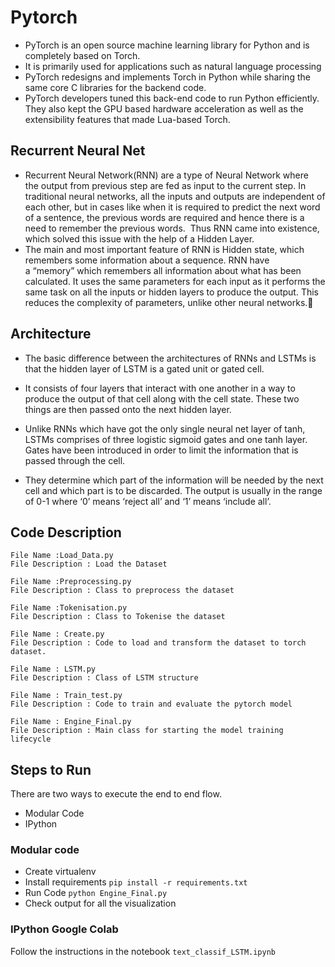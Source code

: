 # Pytorch

- PyTorch is an open source machine learning library for Python and is completely based on Torch. 
- It is primarily used for applications such as natural language processing
- PyTorch redesigns and implements Torch in Python while sharing the same core C libraries for the backend code.
- PyTorch developers tuned this back-end code to run Python efficiently. They also kept the GPU based hardware acceleration as well as the extensibility features that made Lua-based Torch.

## Recurrent Neural Net
- Recurrent Neural Network(RNN) are a type of Neural Network where the output from previous step are fed as input to the current step.
  In traditional neural networks, all the inputs and outputs are independent of each other, but in cases like when it is required to predict the next word of a sentence, the previous words are required and hence there is a need to remember the previous words. 
  Thus RNN came into existence, which solved this issue with the help of a Hidden Layer. 
- The main and most important feature of RNN is Hidden state, which remembers some information about a sequence.
  RNN have a “memory” which remembers all information about what has been calculated. It uses the same parameters for each input as it performs the same task on all the inputs or hidden layers to produce the output. This reduces the complexity of parameters, unlike other neural networks.


## Architecture

- The basic difference between the architectures of RNNs and LSTMs is that the hidden layer of LSTM is a gated unit or gated cell.

- It consists of four layers that interact with one another in a way to produce the output of that cell along with the cell state. These two things are then passed onto the next hidden layer. 

- Unlike RNNs which have got the only single neural net layer of tanh, LSTMs comprises of three logistic sigmoid gates and one tanh layer. Gates have been introduced in order to limit the information that is passed through the cell.

- They determine which part of the information will be needed by the next cell and which part is to be discarded. The output is usually in the range of 0-1 where ‘0’ means ‘reject all’ and ‘1’ means ‘include all’.  



## Code Description

    File Name :Load_Data.py
    File Description : Load the Dataset
    
    File Name :Preprocessing.py
    File Description : Class to preprocess the dataset
    
    File Name :Tokenisation.py
    File Description : Class to Tokenise the dataset

    File Name : Create.py
    File Description : Code to load and transform the dataset to torch dataset.

    File Name : LSTM.py
    File Description : Class of LSTM structure

    File Name : Train_test.py
    File Description : Code to train and evaluate the pytorch model

    File Name : Engine_Final.py
    File Description : Main class for starting the model training lifecycle



## Steps to Run

There are two ways to execute the end to end flow.

- Modular Code
- IPython

### Modular code

- Create virtualenv
- Install requirements `pip install -r requirements.txt`
- Run Code `python Engine_Final.py`
- Check output for all the visualization

### IPython Google Colab

Follow the instructions in the notebook `text_classif_LSTM.ipynb`


